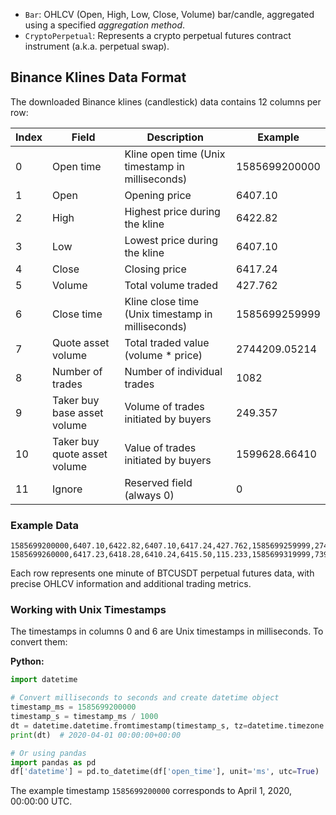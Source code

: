 





- `Bar`: OHLCV (Open, High, Low, Close, Volume) bar/candle, aggregated using a specified *aggregation method*.
- `CryptoPerpetual`: Represents a crypto perpetual futures contract instrument (a.k.a. perpetual swap).

## Binance Klines Data Format

The downloaded Binance klines (candlestick) data contains 12 columns per row:

| Index | Field | Description | Example |
|-------|-------|-------------|---------|
| 0 | Open time | Kline open time (Unix timestamp in milliseconds) | 1585699200000 |
| 1 | Open | Opening price | 6407.10 |
| 2 | High | Highest price during the kline | 6422.82 |
| 3 | Low | Lowest price during the kline | 6407.10 |
| 4 | Close | Closing price | 6417.24 |
| 5 | Volume | Total volume traded | 427.762 |
| 6 | Close time | Kline close time (Unix timestamp in milliseconds) | 1585699259999 |
| 7 | Quote asset volume | Total traded value (volume * price) | 2744209.05214 |
| 8 | Number of trades | Number of individual trades | 1082 |
| 9 | Taker buy base asset volume | Volume of trades initiated by buyers | 249.357 |
| 10 | Taker buy quote asset volume | Value of trades initiated by buyers | 1599628.66410 |
| 11 | Ignore | Reserved field (always 0) | 0 |

### Example Data
```
1585699200000,6407.10,6422.82,6407.10,6417.24,427.762,1585699259999,2744209.05214,1082,249.357,1599628.66410,0
1585699260000,6417.23,6418.28,6410.24,6415.50,115.233,1585699319999,739144.57435,375,58.623,376060.00033,0
```

Each row represents one minute of BTCUSDT perpetual futures data, with precise OHLCV information and additional trading metrics.

### Working with Unix Timestamps

The timestamps in columns 0 and 6 are Unix timestamps in milliseconds. To convert them:

**Python:**
```python
import datetime

# Convert milliseconds to seconds and create datetime object
timestamp_ms = 1585699200000
timestamp_s = timestamp_ms / 1000
dt = datetime.datetime.fromtimestamp(timestamp_s, tz=datetime.timezone.utc)
print(dt)  # 2020-04-01 00:00:00+00:00

# Or using pandas
import pandas as pd
df['datetime'] = pd.to_datetime(df['open_time'], unit='ms', utc=True)
```

The example timestamp `1585699200000` corresponds to April 1, 2020, 00:00:00 UTC.
